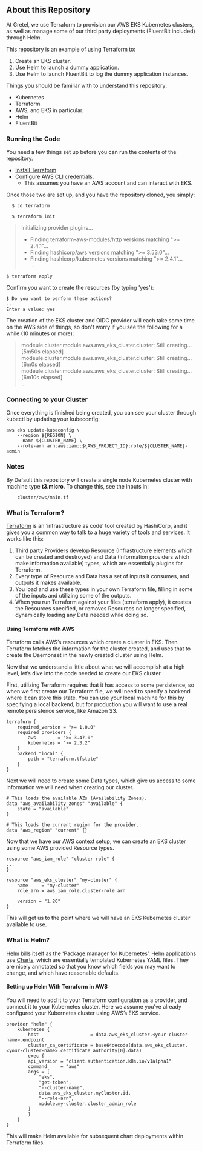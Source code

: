 ## About this Repository

At Gretel, we use Terraform to provision our AWS EKS Kubernetes clusters, as well as manage some of our
third party deployments (FluentBit included) through Helm.

This repository is an example of using Terraform to:
1. Create an EKS cluster.
2. Use Helm to launch a dummy application.
3. Use Helm to launch FluentBit to log the dummy application instances.

Things you should be familiar with to understand this repository:
- Kubernetes
- Terraform
- AWS, and EKS in particular.
- Helm
- FluentBit

### Running the Code

You need a few things set up before you can run the contents of the repository.

- [Install Terraform](https://learn.hashicorp.com/tutorials/terraform/install-cli)
- [Configure AWS CLI credentials](https://docs.aws.amazon.com/cli/latest/userguide/cli-configure-files.html).
   - This assumes you have an AWS account and can interact with EKS.

Once those two are set up, and you have the repository cloned, you simply:

      $ cd terraform

      $ terraform init

>   Initializing provider plugins...
>   - Finding terraform-aws-modules/http versions matching ">= 2.4.1"...
>   - Finding hashicorp/aws versions matching ">= 3.53.0"...
>   - Finding hashicorp/kubernetes versions matching ">= 2.4.1"...  
>   ...

    $ terraform apply

Confirm you want to create the resources (by typing 'yes'):

    $ Do you want to perform these actions?
    ...
    Enter a value: yes

The creation of the EKS cluster and OIDC provider will each take some time on the AWS
side of things, so don't worry if you see the following for a while (10 minutes or more):

> modeule.cluster.module.aws.aws_eks_cluster.cluster: Still creating... [5m50s elapsed]  
> modeule.cluster.module.aws.aws_eks_cluster.cluster: Still creating... [6m0s elapsed]  
> modeule.cluster.module.aws.aws_eks_cluster.cluster: Still creating... [6m10s elapsed]  
> ...

### Connecting to your Cluster
Once everything is finished being created, you can see your cluster through kubectl by updating your kubeconfig:

    aws eks update-kubeconfig \
		--region ${REGION} \
		--name ${CLUSTER_NAME} \
		--role-arn arn:aws:iam::${AWS_PROJECT_ID}:role/${CLUSTER_NAME}-admin

### Notes

By Default this repository will create a single node Kubernetes cluster with machine type **t3.micro**. To change this,
see the inputs in:

        cluster/aws/main.tf

### What is Terraform?

[Terraform](https://www.terraform.io/docs/cloud/index.html) is an ‘infrastructure as code’ tool created by HashiCorp,
and it gives you a common way to talk to a huge variety of tools and services. It works like this:

1. Third party Providers develop Resource (Infrastructure elements which can be created and destroyed) and Data
   (Information providers which make information available) types, which are essentially plugins for Terraform.
2. Every type of Resource and Data has a set of inputs it consumes, and outputs it makes available.
3. You load and use these types in your own Terraform file, filling in some of the inputs and utilizing some of the
   outputs.
4. When you run Terraform against your files (terraform apply), it creates the Resources specified, or removes
   Resources no longer specified, dynamically loading any Data needed while doing so.

#### Using Terraform with AWS

Terraform calls AWS’s resources which create a cluster in EKS. Then Terraform fetches the information for the cluster
created, and uses that to create the Daemonset in the newly created cluster using Helm.

Now that we understand a little about what we will accomplish at a high level, let’s dive into the code needed to create
our EKS cluster.

First, utilizing Terraform requires that it has access to some persistence, so when we first create our Terraform file,
we will need to specify a backend where it can store this state. You can use your local machine for this by specifying a
local backend, but for production you will want to use a real remote persistence service, like Amazon S3.

    terraform {
        required_version = ">= 1.0.0"
        required_providers {
            aws        = ">= 3.47.0"
            kubernetes = ">= 2.3.2"
        }
        backend "local" {
            path = "terraform.tfstate"
        }
    }

Next we will need to create some Data types, which give us access to some information we will need when creating our
cluster.

    # This loads the available AZs (Availability Zones).
    data "aws_availability_zones" "available" {
        state = "available"
    }

    # This loads the current region for the provider.
    data "aws_region" "current" {}

Now that we have our AWS context setup, we can create an EKS cluster using some AWS provided Resource types.

    resource "aws_iam_role" "cluster-role" {
    ...
    }
    
    resource "aws_eks_cluster" "my-cluster" {
        name     = "my-cluster"
        role_arn = aws_iam_role.cluster-role.arn
        
        version = "1.20"
    }

This will get us to the point where we will have an EKS Kubernetes cluster available to use.

### What is Helm?

[Helm](https://helm.sh/) bills itself as the ‘Package manager for Kubernetes’. Helm applications use
[Charts](https://helm.sh/docs/topics/charts/), which are essentially templated Kubernetes YAML files. They are nicely
annotated so that you know which fields you may want to change, and which have reasonable defaults.

#### Setting up Helm With Terraform in AWS

You will need to add it to your Terraform configuration as a provider, and connect it to your Kubernetes cluster.
Here we assume you’ve already configured your Kubernetes cluster using AWS’s EKS service.

    provider "helm" {
        kubernetes {
            host                   = data.aws_eks_cluster.<your-cluster-name>.endpoint
            cluster_ca_certificate = base64decode(data.aws_eks_cluster.<your-cluster-name>.certificate_authority[0].data)
            exec {
            api_version = "client.authentication.k8s.io/v1alpha1"
            command     = "aws"
            args = [
                "eks",
                "get-token",
                "--cluster-name",
                data.aws_eks_cluster.myCluster.id,
                "--role-arn",
                module.my-cluster.cluster_admin_role
            ]
            }
        }
    }

This will make Helm available for subsequent chart deployments within Terraform files.
